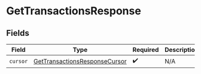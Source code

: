 # GetTransactionsResponse


## Fields

| Field                                                                                 | Type                                                                                  | Required                                                                              | Description                                                                           |
| ------------------------------------------------------------------------------------- | ------------------------------------------------------------------------------------- | ------------------------------------------------------------------------------------- | ------------------------------------------------------------------------------------- |
| `cursor`                                                                              | [GetTransactionsResponseCursor](../../models/shared/gettransactionsresponsecursor.md) | :heavy_check_mark:                                                                    | N/A                                                                                   |